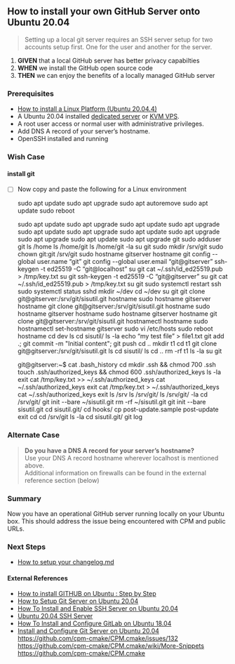 ## How to install your own GitHub Server onto Ubuntu 20.04
> Setting up a local git server requires an SSH server setup for two accounts setup first. One for the user and another for the server.

 1. **GIVEN** that a local GitHub server has better privacy capabilties
 2. **WHEN** we install the GitHub open source code
 3. **THEN** we can enjoy the benefits of a locally managed GitHub server

### Prerequisites
  - [How to install a Linux Platform (Ubuntu 20.04.4)](https://github.com/perriera/extras_oci/blob/dev/docs/UBUNTU.md)
  - A Ubuntu 20.04 installed [dedicated server](https://www.hostnextra.com/dedicated-server.html) or [KVM VPS](https://www.hostnextra.com/vps-hosting.html).
-   A root user access or normal user with administrative privileges.
-   Add DNS A record of your server’s hostname. 
- OpenSSH installed and running


### Wish Case
#### install git
 - [ ] Now copy and paste the following for a Linux environment

	sudo apt update
	sudo apt upgrade 
	sudo apt autoremove
	sudo apt update
	sudo reboot 

	sudo apt update
	sudo apt upgrade
	sudo apt update
	sudo apt upgrade 
	sudo apt update
	sudo apt upgrade 
	sudo apt update
	sudo apt upgrade 
	sudo apt upgrade
	sudo apt update
	sudo apt upgrade
	git
	sudo adduser git
	ls /home
	ls /home/git
	ls /home/git -la
	su git
	sudo mkdir /srv/git
	sudo chown git:git /srv/git
	sudo hostname gitserver
	hostname
	git config --global user.name “git”
	git config --global user.email “git@gitserver”
	ssh-keygen -t ed25519 -C “git@localhost”
	su git
	cat ~/.ssh/id_ed25519.pub > /tmp/key.txt
	su git
	ssh-keygen -t ed25519 -C “git@gitserver”
	su git
	cat ~/.ssh/id_ed25519.pub > /tmp/key.txt
	su git
	sudo systemctl restart ssh
	sudo systemctl status sshd
	mkdir ~/dev
	cd ~/dev
	su git
	git clone git@gitserver:/srv/git/sisutil.git 
	hostname
	sudo hostname gitserver
	hostname
	git clone git@gitserver:/srv/git/sisutil.git 
	hostname
	sudo hostname gitserver
	hostname
	sudo hostname gitserver
	hostname
	git clone git@gitserver:/srv/git/sisutil.git 
	hostnamectl
	hostname
	sudo hostnamectl set-hostname gitserver
	sudo vi /etc/hosts
	sudo reboot
	hostname
	cd dev
	ls
	cd sisutil/
	ls -la
	echo “my test file” > file1.txt
	git add .; git commit -m "Initial content"; git push
	cd ..
	mkdir t1
	cd t1
	git clone git@gitserver:/srv/git/sisutil.git 
	ls
	cd sisutil/
	ls
	cd ..
	rm -rf t1
	ls -la
	su git


	git@gitserver:~$ cat .bash_history 
	cd
	mkdir .ssh && chmod 700 .ssh
	touch .ssh/authorized_keys && chmod 600 .ssh/authorized_keys
	ls -la
	exit
	cat /tmp/key.txt >> ~/.ssh/authorized_keys
	cat ~/.ssh/authorized_keys
	exit
	cat /tmp/key.txt > ~/.ssh/authorized_keys
	cat ~/.ssh/authorized_keys
	exit
	ls /srv
	ls /srv/git/
	ls /srv/git/ -la
	cd /srv/git/
	git init --bare ~/sisutil.git
	rm -rf ~/sisutil.git
	git init --bare sisutil.git
	cd sisutil.git/
	cd hooks/
	cp post-update.sample post-update
	exit
	cd
	cd /srv/git
	ls -la
	cd sisutil.git/
	git log




### Alternate Case 
> **Do you have a DNS A record for your server’s hostname?** </br>
>	Use your DNS A record hostname wherever localhost is mentioned above. </br>
>Additional information on firewalls can be found in the external reference section (below)

### Summary 
Now you have an operational GitHub server running locally on your Ubuntu box. This should address the issue being encountered with CPM and public URLs.

### Next Steps
 - [How to setup your changelog.md](https://github.com/perriera/extras_oci/blob/dev/docs/CHANGELOG.md)

#### External References
- [How to install GITHUB on Ubuntu : Step by Step](https://linuxtechlab.com/how-to-install-github-on-ubuntu-step-by-step/)</br>
- [How to Setup Git Server on Ubuntu 20.04](https://linuxways.net/ubuntu/how-to-setup-git-server-on-ubuntu-20-04/)
- [How To Install and Enable SSH Server on Ubuntu 20.04](https://devconnected.com/how-to-install-and-enable-ssh-server-on-ubuntu-20-04/)
- [Ubuntu 20.04 SSH Server](https://linuxconfig.org/ubuntu-20-04-ssh-server)
- [How To Install and Configure GitLab on Ubuntu 18.04](https://www.digitalocean.com/community/tutorials/how-to-install-and-configure-gitlab-on-ubuntu-18-04)
- [Install and Configure Git Server on Ubuntu 20.04](https://www.hostnextra.com/kb/install-and-configure-git-server-on-ubuntu/)
https://github.com/cpm-cmake/CPM.cmake/issues/132
https://github.com/cpm-cmake/CPM.cmake/wiki/More-Snippets
https://github.com/cpm-cmake/CPM.cmake

